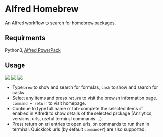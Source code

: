 # Alfred Homebrew
An Alfred workflow to search for homebrew packages.

## Requirments
Python3, [Alfred PowerPack](https://www.alfredapp.com/powerpack/)

## Usage

![](https://i.imgur.com/zZoz6Ts.png)
![](https://i.imgur.com/BrU7MiZ.png)
![](https://i.imgur.com/b7bfLEf.png)

- Type `brew` to show and search for formulas, `cask` to show and search for casks
- Select any items and press `return` to visit the brew.sh information page. `command + return` to visit homepage.
- Continue to type full name or tab-complete the selected items (if enabled in Alfred) to show details of the selected package (Analytics, versions, urls, useful terminal commands ...)
- Press return on url entries to open urls, on commands to run then in terminal. Quicklook urls (by default `command+Y`) are also supported.
